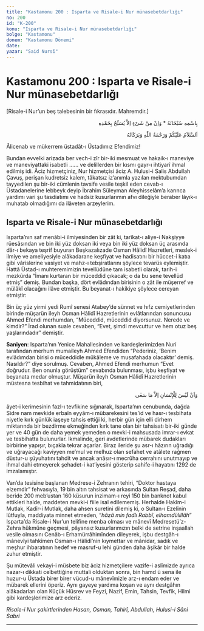 ```yaml
---
title: "Kastamonu 200 : Isparta ve Risale-i Nur münasebetdarlığı"
no: 200
id: "K-200"
konu: "Isparta ve Risale-i Nur münasebetdarlığı"
bolge: "Kastamonu"
donem: "Kastamonu Dönemi"
date: 
yazar: "Said Nursî"
---
```


# Kastamonu 200 : Isparta ve Risale-i Nur münasebetdarlığı

<p class="takdim">[Risale-i Nur’un beş talebesinin bir fıkrasıdır. Mahremdir.]</p>

<p class="arabic" dir="rtl" title="Meal: “Subhân Allah’ın adıyla” * “Hiçbir şey yoktur ki O'nu hamd ile tesbih etmesin” [İsrâ 17:44]">بِاسْمِهِ سُبْحَانَهُ * وَاِنْ مِنْ شَىْءٍ اِلاَّ يُسَبِّحُ بِحَمْدِهِ</p>

<p class="arabic" dir="rtl" title="Meal: “Allah’ın selâmı, rahmeti ve bereketleri, üzerinize olsun.”">اَلسَّلاَمُ عَلَيْكُمْ وَرَحْمَةُ اللّٰهِ وَبَرَكَاتُهُ</p>

Âlicenab ve mükerrem üstadât-ı Üstadımız Efendimiz!

Bundan evvelki arizada ber vech-i zîr bir-iki mesmuat ve hakaik-ı maneviye ve maneviyattaki isabetli …… ve delillerden bir kısmı gayr-ı ihtiyarî ihmal edilmiş idi. Âciz hizmetçiniz, Nur hizmetçisi âciz A. Hulusi-i Salis Abdullah Çavuş, perişan kudretsiz kalem, tâkatsız iz’anımla yazılan mektubumdan tayyedilen şu bir-iki cümlenin tavsife vesile teşkil eden cevab-ı Üstadanelerine lebbeyk deyip İbrahim Süleyman Aleyhisselâm’a karınca yardımı vari şu tasdiatımı ve hadsiz kusurlarımın afvı dileğiyle beraber lâyık-ı muhatab olmadığımı da ilâveten arzeylerim.

## Isparta ve Risale-i Nur münasebetdarlığı

Isparta’nın saf menâbi-i ilmiyesinden bir zât ki, tarîkat-ı aliye-i Nakşiyye rüesâsından ve bin iki yüz doksan iki veya bin iki yüz doksan üç arasında dâr-ı bekaya teşrif buyuran Beşkazalızade Osman Hâlidî Hazretleri, meslek-i ilmiye ve ameliyesiyle alâkadarane keşfiyat ve hadisatını bir hüccet-i katıa gibi vârislerine vasiyet ve mahz-ı tebşiratlarını şöylece tevarüs eylemiştir. Hattâ Üstad-ı muhteremimizin tevellüdüne tam isabetli olarak, tarih-i mezkûrda “İmanı kurtaran bir müceddid çıkacak; o da bu sene tevellüd etmiş” demiş. Bundan başka, dört evlâdından birisinin o zât ile müşerref ve mülâkî olacağını ilâve etmiştir. Bu beyanat-ı hakikiye şöylece cereyan etmiştir:

Bin üç yüz yirmi yedi Rumî senesi Atabey’de sünnet ve hıfz cemiyetlerinden birinde müşarün ileyh Osman Hâlidî Hazretlerinin evlâtlarından sonuncusu Ahmed Efendi merhumdan, “Müceddid, müceddid diyorsunuz. Nerede ve kimdir?” İrad olunan suale cevaben, “Evet, şimdi mevcuttur ve hem otuz beş yaşlarındadır” demiştir.

**Saniyen**: Isparta’nın Yenice Mahallesinden ve kardeşlerimizden Nuri tarafından merhum mumaileyh Ahmed Efendiden “Pederiniz, ‘Benim evlâdımdan birisi o müceddidle mükâleme ve musafahada olacaktır’ demiş. Nasıldır?” diye sorulmuş. Cevaben, Ahmed Efendi merhumun “Evet doğrudur. Ben onunla görüştüm” cevabında bulunması, işbu keşfiyat ve beyanata medar olmuştur. Müşarün ileyh Osman Hâlidî Hazretlerinin müstesna tesbihat ve tahmidatının biri,

<p class="arabic" dir="rtl" title="Meal: “İnsan için ancak çalıştığının karşılığı vardır.” [Necm Sûresi, 53:39]">وَاَنْ لَيْسَ لِلْإِنْسَانِ اِلاَّ مَا سَعٰى</p>

âyet-i kerimesinin fazl-ı tevfikine sığınarak, Isparta’nın cenubunda, dağda Sidre nam mevkide erbaîn eyyâm-ı mübarekesini tes’id ve hasr-ı tesbihata niyetle kırk günlük iaşeye tahsis ettiği ki, herbir gün için elli dirhem miktarında bir bezdirme ekmeğinden kırk tane olan bir tahsisatı bir-iki günde yer ve 40 gün de daha yemek yemeden o mevki-i mahsusada imrar-ı evkat ve tesbihatta bulunurlar. İkmalinde, geri avdetlerinde mübarek dudakları birbirine yapışır, bıçakla tekrar açarlar. Biraz ileride şu asr-ı hâzırın uğradığı ve uğrayacağı kaviyyen me’mul ve melhuz olan sefahet ve atâlete rağmen düstur-u şüyuhatını tahdit ve ancak anâsır-ı mecrûha cerrahını unutmayıp ve ihmal dahi etmeyerek şehadet-i kat’iyesini gösterip sahife-i hayatını 1292 de imzalamıştır.

Van’da tesisine başlanan Medrese-i Zehranın tehiri, “Doktor hastaya elzemdir” fehvasıyla, 19 bin altın tahsisat ve arkasında Sultan Reşad, daha beride 200 meb’ustan 160 küsurun inzimam-ı reyi 150 bin banknot kabul ettikleri halde, maddeten mevki-i fiile isal edilememiş. Herhalde Hakîm-i Mutlak, Kadîr-i Mutlak, daha ahsen suretini dilemiş ki, o Sultan-ı Ezelînin lûtfuyla, maddiyata minnet etmeden, “*hâzâ min fadlı Rabbî, elhamdülillâh*” Isparta’da Risale-i Nur’un telifine menba olması ve mânevî Medresetü’z-Zehra hükmüne geçmesi, pâyansız kusurlarımızın belki de setrine inşaallah vesile olmasını Cenâb-ı Erhamürrâhimînden dileyerek, işbu destgâh-ı mânevîyi tahkîmen Osman-ı Hâlidî’nin kıymettar ve mânidar, sadık ve meşhur ihbaratının hedef ve masruf-u lehi günden daha âşikâr bir halde zuhur etmiştir.

Şu mütevâli vekayi-i müsbete biz âciz hizmetçilere vazife-i aslîmizde ayrıca nazar-ı dikkati celbettiğine muttali olduktan sonra, bin hamd ü sena ile huzur-u Üstada birer birer vücud-u mânevîmizle arz-ı endam eder ve mübarek ellerini öperiz. Aynı gayeye yardıma koşan ve aynı destgâhın alâkadarları olan Küçük Hüsrev ve Feyzi, Nazif, Emin, Tahsin, Tevfik, Hilmi gibi kardeşlerimize arz ederiz.

*Risale-i Nur şakirtlerinden*
*Hasan, Osman, Tahirî, Abdullah, Hulusi-i Sâni Sabri*

***
